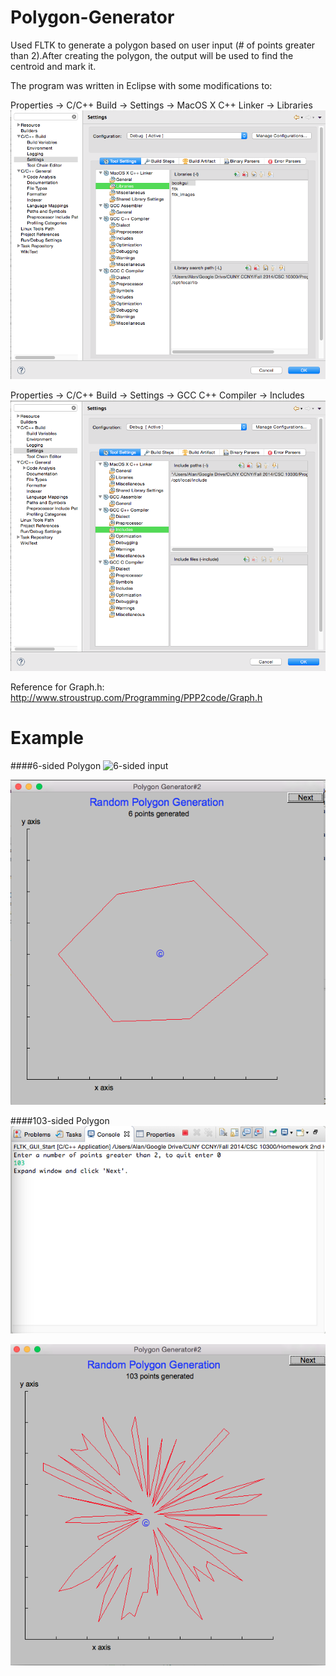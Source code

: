 # Polygon-Generator
Used FLTK to generate a polygon based on user input (# of points greater than 2).After creating the polygon, the output will be used to find the centroid and mark it.

The program was written in Eclipse with some modifications to: 

Properties -> C/C++ Build -> Settings -> MacOS X C++ Linker -> Libraries  
![Libraries](https://github.com/AlanC5/Polygon-Generator/blob/master/Libraries.png)

Properties -> C/C++ Build -> Settings -> GCC C++ Compiler -> Includes
![Includes](https://github.com/AlanC5/Polygon-Generator/blob/master/Includes.png)

Reference for Graph.h: http://www.stroustrup.com/Programming/PPP2code/Graph.h

# Example
####6-sided Polygon
![6-sided input](https://github.com/AlanC5/Polygon-Generator//blob/master6-sided%20Polygon%20(1).png)

![6-sided output](https://github.com/AlanC5/Polygon-Generator/blob/master/6-sided%20Polygon%20(2).png)

####103-sided Polygon
![103-sided input](https://github.com/AlanC5/Polygon-Generator/blob/master/103-sided%20Polygon%20(1).png)


![103-sided ouput](https://github.com/AlanC5/Polygon-Generator/blob/master/103-sided%20Polygon%20(2).png)
